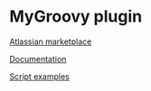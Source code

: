 # MyGroovy plugin

[Atlassian marketplace](https://marketplace.atlassian.com/1218755)

[Documentation](https://github.com/atlascommunity/jira-plugins-groovy/wiki)

[Script examples](https://github.com/mailru/jira-scripts)
